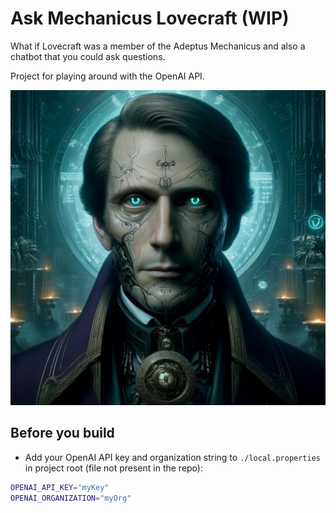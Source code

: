 # Ask Mechanicus Lovecraft (WIP)
What if Lovecraft was a member of the Adeptus Mechanicus and also a chatbot that you could ask questions. 

Project for playing around with the OpenAI API.

![Mechanicus Lovecraft](resources/mechanicus_lovecraft_001.webp?raw=true "Mechanicus Lovecraft")

## Before you build
- Add your OpenAI API key and organization string to `./local.properties` in project root (file not present in the repo):
```bash
OPENAI_API_KEY="myKey"
OPENAI_ORGANIZATION="myOrg"
```
